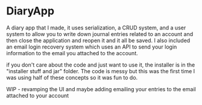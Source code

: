 # DiaryApp
A diary app that I made, it uses serialization, a CRUD system, and a user system to allow you to write down journal entries related to an account and then close the application and reopen it and it all be saved. I also included an email login recovery system which uses an API to send your login information to the email you attached to the account. 

if you don't care about the code and just want to use it, the installer is in the "installer stuff and jar" folder.
The code is messy but this was the first time I was using half of these concepts so it was fun to do.

WIP - revamping the UI and maybe adding emailing your entries to the email attached to your account